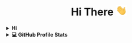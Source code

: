 <h1 align="center">Hi There <img src="https://raw.githubusercontent.com/ABSphreak/ABSphreak/master/gifs/Hi.gif" width="30px"></h1>

<details>
    <summary><b>Hi</b></summary>
    <br/>
    <p align="center"> <a href="https://github.com/Eskeyz/github-profile-views-counter">
    <img src="https://komarev.com/ghpvc/?username=Eskeyz&style=for-the-badge">
    </a></p>
    <br/>
    <p align="center">
	<a href="mailto:alexjak56@gmail.com"><img src="https://img.icons8.com/bubbles/50/000000/gmail.png" alt="Gmail"/></a>
	<a href="https://github.com/Eskeyz"><img src="https://img.icons8.com/bubbles/50/000000/github.png" alt="GitHub"/></a>
	<a href="https://instagram.com/eskeyv_"><img src="https://img.icons8.com/bubbles/50/000000/instagram.png" alt="Instagram"/></a>
	<a href="https://www.tiktok.com/@eskeyv"><img src="https://img.icons8.com/bubbles/50/000000/tiktok.png" alt="Youtube"/></a>
	
</p>
</details>

<details> 
  <summary><b>💻 GitHub Profile Stats</b></summary>
  <br/>
<img width="470" src="https://github-readme-stats.vercel.app/api/top-langs/?username=Eskeyz&layout=compact&hide_title=1&card_width=400" alt="Top language used in my repos" />
<img width="" src="https://github-readme-stats.vercel.app/api?username=anuraghazra&show_icons=true&theme=default&card_width=300" />
</details>
